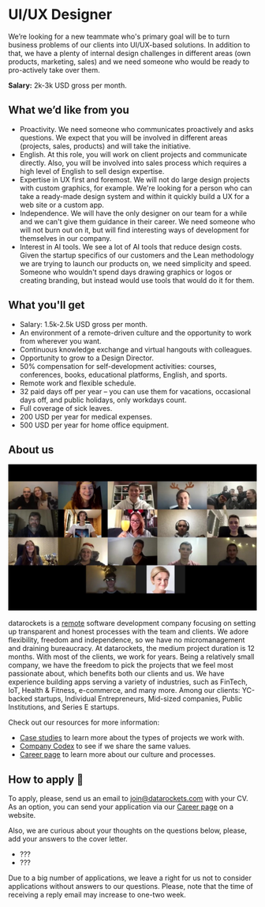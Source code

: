 # UI/UX Designer

We’re looking for a new teammate who's primary goal will be to turn business problems of our clients into UI/UX-based solutions. In addition to that, we have a plenty of internal design challenges in different areas (own products, marketing, sales) and we need someone who would be ready to pro-actively take over them.

**Salary:** 2k-3k USD gross per month.


## What we’d like from you
- Proactivity. We need someone who communicates proactively and asks questions. We expect that you will be involved in different areas (projects, sales, products) and will take the initiative.
- English. At this role, you will work on client projects and communicate directly. Also, you will be involved into sales process which requires a high level of English to sell design expertise.
- Expertise in UX first and foremost. We will not do large design projects with custom graphics, for example. We're looking for a person who can take a ready-made design system and within it quickly build a UX for a web site or a custom app.
- Independence. We will have the only designer on our team for a while and we can't give them guidance in their career. We need someone who will not burn out on it, but will find interesting ways of development for themselves in our company.
- Interest in AI tools. We see a lot of AI tools that reduce design costs. Given the startup specifics of our customers and the Lean methodology we are trying to launch our products on, we need simplicity and speed. Someone who wouldn't spend days drawing graphics or logos or creating branding, but instead would use tools that would do it for them.


## What you'll get
- Salary: 1.5k-2.5k USD gross per month.
- An environment of a remote-driven culture and the opportunity to work from wherever you want.
- Continuous knowledge exchange and virtual hangouts with colleagues.
- Opportunity to grow to a Design Director.
- 50% compensation for self-development activities: courses, conferences, books, educational platforms, English, and sports.
- Remote work and flexible schedule.
- 32 paid days off per year – you can use them for vacations, occasional days off, and public holidays, only workdays count.
- Full coverage of sick leaves.
- 200 USD per year for medical expenses.
- 500 USD per year for home office equipment.
  

## About us

[![datarockets team](https://github.com/datarockets/career/blob/master/images/photo%20from%20New%20Year%20party.3.jpg)](https://www.instagram.com/datarockets/)


datarockets is a [remote](https://github.com/datarockets/career#remote) software development company focusing on setting up transparent and honest processes with the team and clients. We adore flexibility, freedom and independence, so we have no micromanagement and draining bureaucracy. 
At datarockets, the medium project duration is 12 months. With most of the clients, we work for years. Being a relatively small company, we have the freedom to pick the projects that we feel most passionate about, which benefits both our clients and us. We have experience building apps serving a variety of industries, such as FinTech, IoT, Health & Fitness, e-commerce, and many more. Among our clients: YC-backed startups, Individual Entrepreneurs, Mid-sized companies, Public Institutions, and Series E startups.

Check out our resources for more information:

- [Case studies](https://datarockets.com/case-studies/) to learn more about the types of projects we work with.
- [Company Codex](https://datarockets.com/blog/company/datarockets-codex-core-values/) to see if we share the same values.
- [Career page](https://datarockets.com/career/) to learn more about our culture and processes.


## How to apply 💌

To apply, please, send us an email to [join@datarockets.com](mailto:join@datarockets.com) with your CV. 
As an option, you can send your application via our [Career page](https://datarockets.com/career/) on a website. 

Also, we are curious about your thoughts on the questions below, please, add your answers to the cover letter.

- ???
- ???

Due to a big number of applications, we leave a right for us not to consider applications without answers to our questions. Please, note that the time of receiving a reply email may increase to one-two week.

